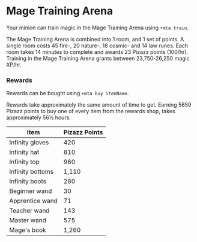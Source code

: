 # Mage Training Arena

Your minion can train magic in the Mage Training Arena using `+mta train`.

The Mage Training Arena is combined into 1 room, and 1 set of points. A single room costs 45 fire-, 20 nature-, 18 cosmic- and 14 law runes. Each room takes 14 minutes to complete and awards 23 Pizazz points (100/hr). Training in the Mage Training Arena grants between 23,750-26,250 magic XP/hr.

### Rewards

Rewards can be bought using `+mta buy itemName`.

Rewards take approximately the same amount of time to get. Earning 5659 Pizazz points to buy one of every item from the rewards shop, takes approximately 56½ hours.

| **Item**         | **Pizazz Points** |
| ---------------- | ----------------- |
| Infinity gloves  | 420               |
| Infinity hat     | 810               |
| Infinity top     | 960               |
| Infinity bottoms | 1,110             |
| Infinity boots   | 280               |
| Beginner wand    | 30                |
| Apprentice wand  | 71                |
| Teacher wand     | 143               |
| Master wand      | 575               |
| Mage's book      | 1,260             |

